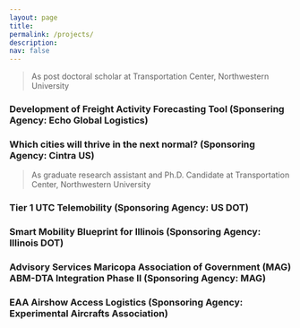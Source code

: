 ```yaml
---
layout: page
title: 
permalink: /projects/
description:
nav: false
---
```



> As post doctoral scholar at Transportation Center, Northwestern University

### Development of Freight Activity Forecasting Tool (Sponsering Agency: Echo Global Logistics)

### Which cities will thrive in the next normal? (Sponsoring Agency: Cintra US)

> As graduate research assistant and Ph.D. Candidate at Transportation Center, Northwestern University

### Tier 1 UTC Telemobility (Sponsoring Agency: US DOT)

### Smart Mobility Blueprint for Illinois (Sponsoring Agency: Illinois DOT)

### Advisory Services Maricopa Association of Government (MAG) ABM-DTA Integration Phase II (Sponsoring Agency: MAG)

### EAA Airshow Access Logistics (Sponsoring Agency: Experimental Aircrafts Association)
